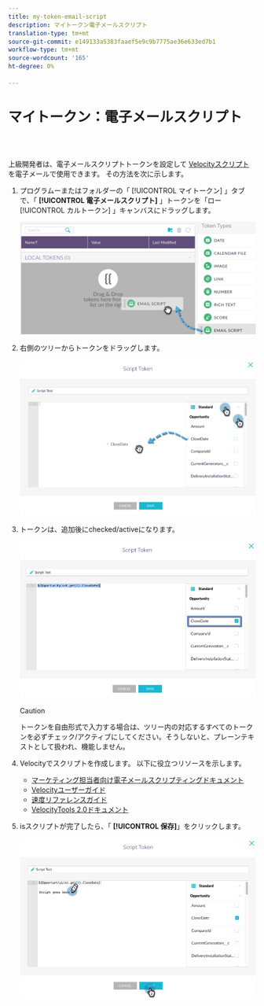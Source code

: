 ```yaml
---
title: my-token-email-script
description: マイトークン電子メールスクリプト
translation-type: tm+mt
source-git-commit: e149133a5383faaef5e9c9b7775ae36e633ed7b1
workflow-type: tm+mt
source-wordcount: '165'
ht-degree: 0%

---
```



# マイトークン：電子メールスクリプト

<br> 

上級開発者は、電子メールスクリプトトークンを設定して [Velocityスクリプト](http://velocity.apache.org/engine/1.7/user-guide.html) を電子メールで使用できます。 その方法を次に示します。

1. プログラムーまたはフォルダーの「 [!UICONTROL マイトークン] 」タブで、「 **[!UICONTROL 電子メールスクリプト]** 」トークンを「ロー [!UICONTROL カルトークン] 」キャンバスにドラッグします。

   ![イメージ1](/help/sky/assets/my-tokens/my-token-email-script/my-token-email-script-1.png)

1. 右側のツリーからトークンをドラッグします。

   ![イメージ2](/help/sky/assets/my-tokens/my-token-email-script/my-token-email-script-2.png)

1. トークンは、追加後にchecked/activeになります。

   ![イメージ3](/help/sky/assets/my-tokens/my-token-email-script/my-token-email-script-3.png)

   >[!CAUTION]
   >
   >トークンを自由形式で入力する場合は、ツリー内の対応するすべてのトークンを必ずチェック/アクティブにしてください。そうしないと、プレーンテキストとして扱われ、機能しません。

1. Velocityでスクリプトを作成します。 以下に役立つリソースを示します。

   * [マーケティング担当者向け電子メールスクリプティングドキュメント](http://developers.marketo.com/email-scripting/)
   * [Velocityユーザーガイド](http://velocity.apache.org/engine/devel/user-guide.html)
   * [速度リファレンスガイド](http://velocity.apache.org/engine/devel/vtl-reference-guide.html)
   * [VelocityTools 2.0ドキュメント](http://velocity.apache.org/tools/releases/2.0/javadoc/index.html)

1. isスクリプトが完了したら、「 **[!UICONTROL 保存]**」をクリックします。

   ![画像4](/help/sky/assets/my-tokens/my-token-email-script/my-token-email-script-4.png)

